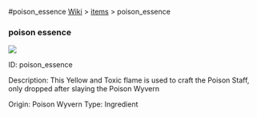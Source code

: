 #poison_essence
<a href="/wiki.html">Wiki</a> > <a href="/posts/wiki/items/index.html">items</a> > <a>poison_essence</a>
<div class="iteminfo">
<h3>poison essence</h3>
<img class="pixelimage" src="https://dragon-force-studio.com/images/EF_wiki/poison_essence.png">

<a class="iteminfoitem">ID: poison_essence</a></div>
Description:   This Yellow and Toxic flame is used to craft the Poison Staff, only dropped after slaying the Poison Wyvern

Origin:  Poison Wyvern
Type:  Ingredient